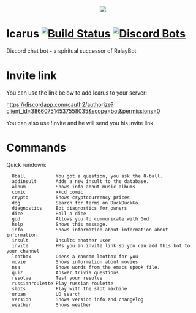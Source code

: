 <p align="center">
  <img align="center" src ="https://i.imgur.com/gsYCRay.jpg" />
</p>

# Icarus [![Build Status](https://img.shields.io/travis/nukeop/Icarus.svg?style=flat-square)](https://travis-ci.org/nukeop/Icarus) [![Discord Bots](https://discordbots.org/api/widget/status/386607514537558035.svg)](https://discordbots.org/bot/386607514537558035)
Discord chat bot -  a spiritual successor of RelayBot

# Invite link
You can use the link below to add Icarus to your server:

https://discordapp.com/oauth2/authorize?client_id=386607514537558035&scope=bot&permissions=0

You can also use !invite and he will send you his invite link.

# Commands

Quick rundown:

```
  8ball           You got a question, you ask the 8-ball.
  addinsult       Adds a new insult to the database.
  album           Shows info about music albums
  comic           xkcd comic
  crypto          Shows cryptocurrency prices
  ddg             Search for terms on DuckDuckGo
  diagnostics     Bot diagnostics for owners
  dice            Roll a dice
  god             Allows you to communicate with God
  help            Shows this message.
  info            Shows information about information about information
  insult          Insults another user
  invite          PMs you an invite link so you can add this bot to your channel
  lootbox         Opens a random lootbox for you
  movie           Shows information about movies
  nsa             Shows words from the emacs spook file.
  quiz            Answer trivia questions
  resolve         Test your resolve
  russianroulette Play russian roulette
  slots           Play with the slot machine
  urban           UD search
  version         Shows version info and changelog
  weather         Shows weather
```
